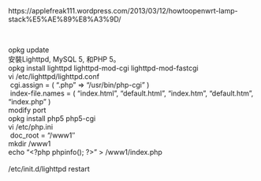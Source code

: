 <div>https://applefreak111.wordpress.com/2013/03/12/howtoopenwrt-lamp-stack%E5%AE%89%E8%A3%9D/</div><p>&nbsp;</p><p><div>opkg update<br />安裝Lighttpd, MySQL 5, 和PHP 5。<br />opkg install lighttpd lighttpd-mod-cgi lighttpd-mod-fastcgi<br />vi /etc/lighttpd/lighttpd.conf<br />&nbsp;cgi.assign = ( &#8220;.php&#8221; =&gt; &#8220;/usr/bin/php-cgi&#8221; )<br />&nbsp;index-file.names = ( &#8220;index.html&#8221;, &#8220;default.html&#8221;, &#8220;index.htm&#8221;, &#8220;default.htm&#8221;, &#8220;index.php&#8221; )<br />modify port<br />opkg install php5 php5-cgi<br />vi /etc/php.ini<br />&nbsp;doc_root = &#8220;/www1&#8243;<br />mkdir /www1<br />echo &#8220;&lt;?php phpinfo(); ?&gt;&#8221; &gt; /www1/index.php<br /><br />/etc/init.d/lighttpd restart<br /></div><br /> </p>
